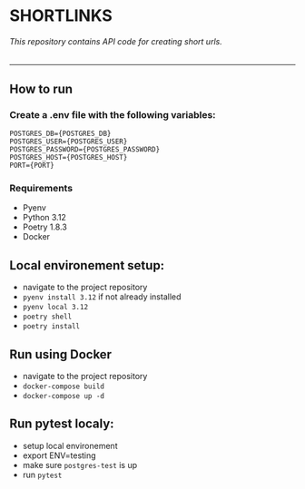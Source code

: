 # SHORTLINKS
###### This repository contains API code for creating short urls.
----

## How to run
### Create a .env file with the following variables:
```
POSTGRES_DB={POSTGRES_DB}
POSTGRES_USER={POSTGRES_USER}
POSTGRES_PASSWORD={POSTGRES_PASSWORD}
POSTGRES_HOST={POSTGRES_HOST}
PORT={PORT}
```

### Requirements
- Pyenv
- Python 3.12
- Poetry 1.8.3
- Docker

## Local environement setup:
- navigate to the project repository
- `pyenv install 3.12` if not already installed
- `pyenv local 3.12`
- `poetry shell`
- `poetry install`

## Run using Docker
- navigate to the project repository
- `docker-compose build`
- `docker-compose up -d`

## Run pytest localy:
- setup local environement
- export ENV=testing
- make sure `postgres-test` is up
- run `pytest`
